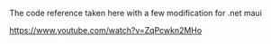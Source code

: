 ﻿The code reference taken here with a few modification for .net maui

https://www.youtube.com/watch?v=ZqPcwkn2MHo
